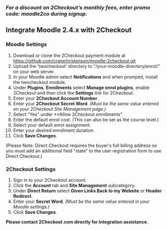 ### _For a discount on 2Checkout’s monthly fees, enter promo code:  moodle2co  during signup._

Integrate Moodle 2.4.x with 2Checkout
----------------------------------------

### Moodle Settings

1. Download or clone the 2Checkout payment module at https://github.com/craigchristenson/moodle-2checkout.git
2. Upload the 'twocheckout' directory to "/your-moodle-directory/enrol/" on your web server.
3. In your Moodle admin select **Notifications** and when promped, install the twocheckout module.
4. Under **Plugins**, **Enrollments** select **Manage enrol plugins**, enable 2Checkout and then click the **Settings** link for 2Checkout.
5. Enter your **2Checkout Account Number**. 
6. Enter your **2Checkout Secret Word**. _(Must be the same value entered on your 2Checkout Site Management page.)_
7. Select "Yes" under **Allow 2Checkout enrollments"
8. Enter the default enrol cost. (This can also be set as the course level.)
9. Select your default enrol assignment.
10. Enter your desired enrollment duration.
11. Click **Save Changes**.

(Please Note: Direct Checkout requires the buyer's full billing address so you must add an additional field "state" to the user registration form to use Direct Checkout.)

### 2Checkout Settings

1. Sign in to your 2Checkout account. 
2. Click the **Account** tab and **Site Management** subcategory. 
3. Under **Direct Return** select **Given Links Back to my Website** or **Header Redirect**.
4. Enter your **Secret Word**. _(Must be the same value entered in your Moodle settings.)_
5. Click **Save Changes**. 

**Please contact 2Checkout.com directly for integration assistance.**